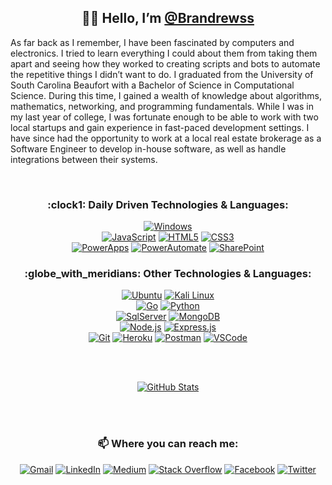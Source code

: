 <!-- Welcome Heading -->
<h2 align="center">👋🏻 Hello, I’m <a href="https://github.com/Brandrewss">@Brandrewss</a></h2>

<!-- About Me -->
<p>As far back as I remember, I have been fascinated by computers and electronics. I tried to learn everything I could about them from taking them apart and seeing how they worked to creating scripts and bots to automate the repetitive things I didn’t want to do. I graduated from the University of South Carolina Beaufort with a Bachelor of Science in Computational Science. During this time, I gained a wealth of knowledge about algorithms, mathematics, networking, and programming fundamentals. While I was in my last year of college, I was fortunate enough to be able to work with two local startups and gain experience in fast-paced development settings. I have since had the opportunity to work at a local real estate brokerage as a Software Engineer to develop in-house software, as well as handle integrations between their systems.</p>

<br>

<!-- Daily Technologies & Languages Heading-->
<h3 align="center">:clock1: Daily Driven Technologies & Languages:</h3>
<!-- Daily Technologies & Languages Content-->
<p align="center">
<a href="https://www.microsoft.com/en-us/windows"><img alt="Windows" src="https://img.shields.io/badge/%7F-Windows-3282B8.svg?style=flat&logo=windows&logoColor=white&logoWidth=20"></a>
<br>
<a href="https://www.javascript.com/"><img alt="JavaScript" src="https://img.shields.io/badge/%7F-JavaScript-3282B8.svg?style=flat&logo=javascript&logoColor=white&logoWidth=20"></a>
<a href="https://developer.mozilla.org/en-US/docs/Web/HTML"><img alt="HTML5" src="https://img.shields.io/badge/%7F-HTML5-3282B8.svg?style=flat&logo=html5&logoColor=white&logoWidth=20"></a>
<a href="https://developer.mozilla.org/en-US/docs/Web/CSS"><img alt="CSS3" src="https://img.shields.io/badge/%7F-CSS3-3282B8.svg?style=flat&logo=css3&logoColor=white&logoWidth=20"></a>
<br>
<a href="https://powerapps.microsoft.com/en-us/"><img alt="PowerApps" src="https://img.shields.io/badge/%7F-Power%20Apps-3282B8?style=flat&logo=powerapps&logoColor=white&logoWidth=20"></a>
<a href="https://powerautomate.microsoft.com/en-us/"><img alt="PowerAutomate" src="https://img.shields.io/badge/%7F-Power%20Automate-3282B8?style=flat&logo=powerautomate&logoColor=white&logoWidth=20"></a>
<a href="https://www.microsoft.com/en-us/microsoft-365/sharepoint/collaboration/"><img alt="SharePoint" src="https://img.shields.io/badge/%7F-SharePoint-3282B8?style=flat&logo=microsoftsharepoint&logoColor=white&logoWidth=20"></a>
</p>

<!-- Other Technologies & Languages Heading-->
<h3 align="center">:globe_with_meridians: Other Technologies & Languages:</h3>
<!-- Other Technologies & Languages Content-->
<p align="center">
<a href="https://ubuntu.com/"><img alt="Ubuntu" src="https://img.shields.io/badge/%7F-Ubuntu-3282B8.svg?style=flat&logo=ubuntu&logoColor=white&logoWidth=20"></a>
<a href="https://www.kali.org/"><img alt="Kali Linux" src="https://img.shields.io/badge/%7F-Kali%20Linux-3282B8.svg?style=flat&logo=kalilinux&logoColor=white&logoWidth=20"></a>
<br>
<a href="https://go.dev/"><img alt="Go" src="https://img.shields.io/badge/%7F-Go-3282B8.svg?style=flat&logo=go&logoColor=white&logoWidth=20"></a>
<a href="https://www.python.org/"><img alt="Python" src="https://img.shields.io/badge/%7F-Python-3282B8?style=flat&logo=python&logoColor=white&logoWidth=20"></a>
<br>
<a href="https://www.microsoft.com/en-us/sql-server/"><img alt="SqlServer" src="https://img.shields.io/badge/%7F-SQL%20Sever-3282B8?style=flat&logo=microsoft%20sql%20server&logoColor=white&logoWidth=20"></a>
<a href="https://www.mongodb.com/"><img alt="MongoDB" src="https://img.shields.io/badge/%7F-MongoDB-3282B8?style=flat&logo=mongodb&logoColor=white&logoWidth=20"></a>
<br>
<a href="https://nodejs.org/en/"><img alt="Node.js" src="https://img.shields.io/badge/%7F-Node.js-3282B8?style=flat&logo=node.js&logoColor=white&logoWidth=20"></a>
<a href="http://expressjs.com/"><img alt="Express.js" src="https://img.shields.io/badge/%7F-Express.js-3282B8.svg?style=flat&logo=express&logoColor=white&logoWidth=20"></a>
<br>
<a href="https://git-scm.com/"><img alt="Git" src="https://img.shields.io/badge/%7F-Git-3282B8.svg?style=flat&logo=git&logoColor=white&logoWidth=20"></a>
<a href="https://www.heroku.com/home"><img alt="Heroku" src="https://img.shields.io/badge/%7F-Heroku-3282B8.svg?style=flat&logo=heroku&logoColor=white&logoWidth=20"></a>
<a href="https://www.postman.com/"><img alt="Postman" src="https://img.shields.io/badge/%7F-Postman-3282B8?style=flat&logo=postman&logoColor=white&logoWidth=20"></a>
<a href="https://code.visualstudio.com/"><img alt="VSCode" src="https://img.shields.io/badge/%7F-Visual%20Studio%20Code-3282B8?style=flat&logo=visualstudiocode&logoColor=white&logoWidth=20"></a>
</p>

<br>
<br>

<!-- GitHub Stats Card -->
<p align="center">
<a href="https://github.com/brandrewsss"><img alt="GitHub Stats" src="https://github-readme-streak-stats.herokuapp.com/?user=brandrewsss&theme=dark&ring=3282B8&fire=3282B8&currStreakLabel=3282B8"></a>    
</p>

<br>
<br>

<!-- Contact Heading -->
<h3 align="center"> 📫 Where you can reach me:</h3>
<!-- Contact Content -->
<p align="center">
<a href="mailto:brandrewsss@gmail.com"><img alt="Gmail" src="https://img.shields.io/badge/%7F-Gmail-3282B8?style=flat&logo=gmail&logoColor=white&logoWidth=20"></a>
<a href="https://www.linkedin.com/in/brandrewsss/"><img alt="LinkedIn" src="https://img.shields.io/badge/%7F-LinkedIn-3282B8.svg?style=flat&logo=linkedin&logoColor=white&logoWidth=20"></a>
<a href="https://brandrewsss.medium.com/"><img alt="Medium" src="https://img.shields.io/badge/%7F-Medium-3282B8?style=flat&logo=medium&logoColor=white&logoWidth=20"></a>
<a href="https://stackoverflow.com/users/18084110/brandrewsss"><img alt="Stack Overflow" src="https://img.shields.io/badge/%7F-Stack%20Overflow-3282B8?style=flat&logo=stack-overflow&logoColor=white&logoWidth=20"></a>
<a href="https://www.facebook.com/brandrewsss"><img alt="Facebook" src="https://img.shields.io/badge/%7F-Facebook-3282B8.svg?style=flat&logo=Facebook&logoColor=white&logoWidth=20"></a>
<a href="https://twitter.com/brandrewsss"><img alt="Twitter" src="https://img.shields.io/badge/%7F-Twitter-3282B8.svg?style=flat&logo=Twitter&logoColor=white&logoWidth=20"></a>
</p>
